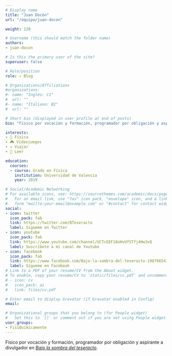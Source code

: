 ```yaml
---
# Display name
title: "Juan Docón"
url: "/equipo/juan-docon"

weight: 120

# Username (this should match the folder name)
authors:
- juan-docon

# Is this the primary user of the site?
superuser: false

# Role/position
role: ✍️ Blog

# Organizations/Affiliations
#organizations:
#- name: "Inglés: C1"
#  url: ""
#- name: "Italiano: B2"
#  url: ""  

# Short bio (displayed in user profile at end of posts)
bio: "Físico por vocación y formación, programador por obligación y aspirante a divulgador en [*Bajo la sombra del teseracto*](https://twitter.com/BTeseracto)."

interests:
- 🧲 Física
- 🎮 Videojuegos
- ✈️ Viajar
- 📖 Leer

education:
  courses:
  - course: Grado en Física
    institution: Universidad de Valencia
    year: 2019  

# Social/Academic Networking
# For available icons, see: https://sourcethemes.com/academic/docs/page-builder/#icons
#   For an email link, use "fas" icon pack, "envelope" icon, and a link in the
#   form "mailto:your-email@example.com" or "#contact" for contact widget.
social:
- icon: twitter
  icon_pack: fab
  link: https://twitter.com/BTeseracto
  label: Sígueme en Twitter
- icon: youtube
  icon_pack: fab
  link: https://www.youtube.com/channel/UCTcEEF18oHvUfSTfj4Hw3vQ
  label: Suscríbete a mi canal de Youtube
- icon: facebook
  icon_pack: fab
  link: https://www.facebook.com/Bajo-la-sombra-del-teseracto-1987665438194990/
  label: Sígueme en Facebook  
# Link to a PDF of your resume/CV from the About widget.
# To enable, copy your resume/CV to `static/files/cv.pdf` and uncomment the lines below.
# - icon: cv
#   icon_pack: ai
#   link: files/cv.pdf

# Enter email to display Gravatar (if Gravatar enabled in Config)
email:

# Organizational groups that you belong to (for People widget)
#   Set this to `[]` or comment out if you are not using People widget.
user_groups:
- FisiQuímicamente
---
```


Físico por vocación y formación, programador por obligación y aspirante a divulgador en [*Bajo la sombra del teseracto*](https://twitter.com/BTeseracto).
